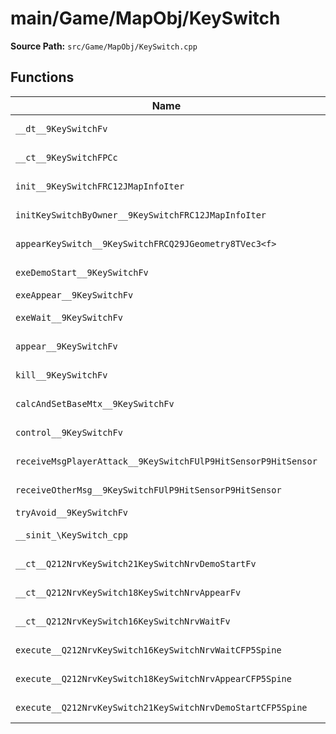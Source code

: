 # main/Game/MapObj/KeySwitch

**Source Path:** `src/Game/MapObj/KeySwitch.cpp`

## Functions

| Name | Address | Match % |
|------|---------|---------|
| `__dt__9KeySwitchFv` | `0x801EE87C` | :x: (95.7%) |
| `__ct__9KeySwitchFPCc` | `0x801EE8D8` | :white_check_mark: (100.0%) |
| `init__9KeySwitchFRC12JMapInfoIter` | `0x801EE924` | :white_check_mark: (100.0%) |
| `initKeySwitchByOwner__9KeySwitchFRC12JMapInfoIter` | `0x801EEAD0` | :white_check_mark: (100.0%) |
| `appearKeySwitch__9KeySwitchFRCQ29JGeometry8TVec3<f>` | `0x801EEB24` | :white_check_mark: (100.0%) |
| `exeDemoStart__9KeySwitchFv` | `0x801EEB74` | :white_check_mark: (100.0%) |
| `exeAppear__9KeySwitchFv` | `0x801EEBE8` | :x: (0.0%) |
| `exeWait__9KeySwitchFv` | `0x801EED50` | :x: (92.6%) |
| `appear__9KeySwitchFv` | `0x801EEDBC` | :white_check_mark: (100.0%) |
| `kill__9KeySwitchFv` | `0x801EEDC0` | :white_check_mark: (100.0%) |
| `calcAndSetBaseMtx__9KeySwitchFv` | `0x801EEE14` | :white_check_mark: (100.0%) |
| `control__9KeySwitchFv` | `0x801EEE68` | :white_check_mark: (100.0%) |
| `receiveMsgPlayerAttack__9KeySwitchFUlP9HitSensorP9HitSensor` | `0x801EEEE4` | :white_check_mark: (100.0%) |
| `receiveOtherMsg__9KeySwitchFUlP9HitSensorP9HitSensor` | `0x801EEEEC` | :white_check_mark: (100.0%) |
| `tryAvoid__9KeySwitchFv` | `0x801EEFBC` | :x: (0.0%) |
| `__sinit_\KeySwitch_cpp` | `0x801EF0D0` | :white_check_mark: (100.0%) |
| `__ct__Q212NrvKeySwitch21KeySwitchNrvDemoStartFv` | `0x801EF104` | :white_check_mark: (100.0%) |
| `__ct__Q212NrvKeySwitch18KeySwitchNrvAppearFv` | `0x801EF114` | :white_check_mark: (100.0%) |
| `__ct__Q212NrvKeySwitch16KeySwitchNrvWaitFv` | `0x801EF124` | :white_check_mark: (100.0%) |
| `execute__Q212NrvKeySwitch16KeySwitchNrvWaitCFP5Spine` | `0x801EF134` | :white_check_mark: (100.0%) |
| `execute__Q212NrvKeySwitch18KeySwitchNrvAppearCFP5Spine` | `0x801EF13C` | :white_check_mark: (100.0%) |
| `execute__Q212NrvKeySwitch21KeySwitchNrvDemoStartCFP5Spine` | `0x801EF144` | :white_check_mark: (100.0%) |